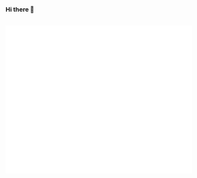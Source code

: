 ### Hi there 👋
<div align="center">
	<br>
	<a href="https://github.com/Little-Groundhog?type=source">
		<img src="Image_magique.svg" width="800" height="400">
	</a>
	<br>
</div>
